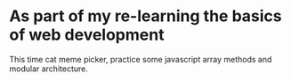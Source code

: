 # As part of my re-learning the basics of web development
This time cat meme picker, practice some javascript array methods and modular architecture.